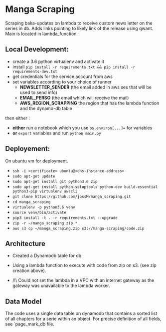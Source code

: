 # Manga Scraping
Scraping baka-updates on lambda to receive custom news letter on the series in db.
Adds links pointing to likely link of the release using qwant.
Main is located in lambda_function.

## Local Development:
 - create a 3.6 python virtualenv and activate it
 - install `pip install -r requirements.txt && pip install -r requirements-dev.txt`
 - get credentials for the service account from aws
 - set variables according to your choice of runner
    - **NEWSLETTER_SENDER** (the email added in aws ses that will be used to send info)
    - **EMAIL_PERSO** (the email which will receive the mail)
    - **AWS_REGION_SCRAPPING** the region that has the lambda function and the dynamo-db table

 then either :
 - **either** run a notebook which you use `os.environ[...]=` for variables
 - **or** `export` variables and run `python main.py` 
 
## Deployement:
On ubuntu vm for deployment.
- `ssh -i <certificate> ubuntu@<dns-instance-address> `
- `sudo apt-get update`
- `sudo apt-get install git python3.6 zip`
- `sudo apt-get install python-setuptools python-dev build-essential python3-pip virtualenv awscli`
- `git clone https://github.com/jossM/manga_scraping.git`
- `cd manga_scraping`
- `virtualenv -p python3.6 venv`
- `source venv/bin/activate`
- `pip3 install -t . -r requirements.txt --upgrade`
- `zip -r ~/manga_scraping.zip *`
- `aws s3 cp ~/manga_scraping.zip s3://manga-scraping/code.zip`

## Architecture
- Created a Dynamodb table for db.
- Using a lambda function to execute with code from zip on s3. (see zip creation above).

- /!\ Could not set the lambda in a VPC with an internet gateway as the gateway was unavailable to the lambda worker.

## Data Model
The code uses a single data table on dynamodb that contains a sorted list of all chapters for a serie within an object.
For precise definition of all fields, see `page_mark_db file.
